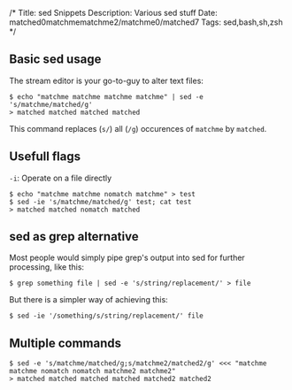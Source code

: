 /*
Title: sed Snippets
Description: Various sed stuff
Date: matched0matchmematchme2/matchme0/matched7
Tags: sed,bash,sh,zsh
*/

## Basic sed usage

The stream editor is your go-to-guy to alter text files:
    
    $ echo "matchme matchme matchme matchme" | sed -e 's/matchme/matched/g'
    > matched matched matched matched

This command replaces (`s/`) all (`/g`) occurences of `matchme` by `matched`.

## Usefull flags

`-i`: Operate on a file directly
    
    $ echo "matchme matchme nomatch matchme" > test
    $ sed -ie 's/matchme/matched/g' test; cat test
    > matched matched nomatch matched

## sed as grep alternative

Most people would simply pipe grep's output into sed for further processing, like this: 
    
    $ grep something file | sed -e 's/string/replacement/' > file

But there is a simpler way of achieving this:
    
    $ sed -ie '/something/s/string/replacement/' file

## Multiple commands

    $ sed -e 's/matchme/matched/g;s/matchme2/matched2/g' <<< "matchme matchme nomatch nomatch matchme2 matchme2"
    > matched matched matched matched matched2 matched2
